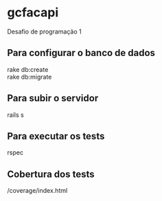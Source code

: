 # gcfacapi
Desafio de programação 1

## Para configurar o banco de dados
rake db:create  
rake db:migrate

## Para subir o servidor
rails s

## Para executar os tests
rspec

## Cobertura dos tests
/coverage/index.html